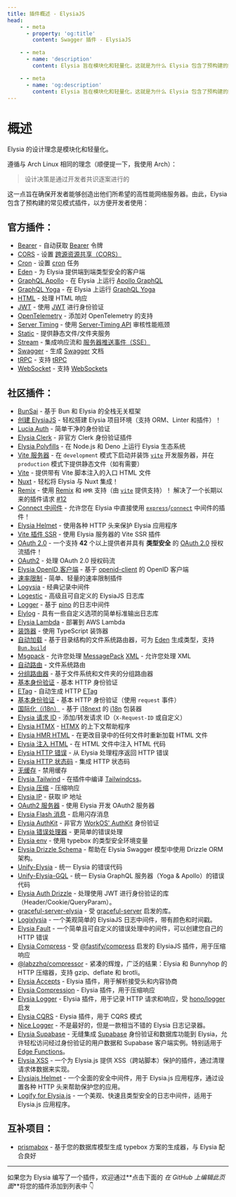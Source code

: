 ```yaml
---
title: 插件概述 - ElysiaJS
head:
    - - meta
      - property: 'og:title'
        content: Swagger 插件 - ElysiaJS

    - - meta
      - name: 'description'
        content: Elysia 旨在模块化和轻量化，这就是为什么 Elysia 包含了预构建的插件，以方便开发者使用常见模式。Elysia 还通过社区插件进一步增强了自定义功能。

    - - meta
      - name: 'og:description'
        content: Elysia 旨在模块化和轻量化，这就是为什么 Elysia 包含了预构建的插件，以方便开发者使用常见模式。Elysia 还通过社区插件进一步增强了自定义功能。
---
```


# 概述

Elysia 的设计理念是模块化和轻量化。

遵循与 Arch Linux 相同的理念（顺便提一下，我使用 Arch）：

> 设计决策是通过开发者共识逐案进行的

这一点旨在确保开发者能够创造出他们所希望的高性能网络服务器。由此，Elysia 包含了预构建的常见模式插件，以方便开发者使用：

## 官方插件：

-   [Bearer](/plugins/bearer) - 自动获取 [Bearer](https://swagger.io/docs/specification/authentication/bearer-authentication/) 令牌
-   [CORS](/plugins/cors) - 设置 [跨源资源共享（CORS）](https://developer.mozilla.org/en-US/docs/Web/HTTP/CORS)
-   [Cron](/plugins/cron) - 设置 [cron](https://en.wikipedia.org/wiki/Cron) 任务
-   [Eden](/eden/overview) - 为 Elysia 提供端到端类型安全的客户端
-   [GraphQL Apollo](/plugins/graphql-apollo) - 在 Elysia 上运行 [Apollo GraphQL](https://www.apollographql.com/)
-   [GraphQL Yoga](/plugins/graphql-yoga) - 在 Elysia 上运行 [GraphQL Yoga](https://github.com/dotansimha/graphql-yoga)
-   [HTML](/plugins/html) - 处理 HTML 响应
-   [JWT](/plugins/jwt) - 使用 [JWT](https://jwt.io/) 进行身份验证
-   [OpenTelemetry](/plugins/opentelemetry) - 添加对 OpenTelemetry 的支持
-   [Server Timing](/plugins/server-timing) - 使用 [Server-Timing API](https://developer.mozilla.org/en-US/docs/Web/HTTP/Headers/Server-Timing) 审核性能瓶颈
-   [Static](/plugins/static) - 提供静态文件/文件夹服务
-   [Stream](/plugins/stream) - 集成响应流和 [服务器推送事件（SSE）](https://developer.mozilla.org/en-US/docs/Web/API/Server-sent_events)
-   [Swagger](/plugins/swagger) - 生成 [Swagger](https://swagger.io/) 文档
-   [tRPC](/plugins/trpc) - 支持 [tRPC](https://trpc.io/)
-   [WebSocket](/patterns/websocket) - 支持 [WebSockets](https://developer.mozilla.org/en-US/docs/Web/API/WebSocket)

## 社区插件：

-   [BunSai](https://github.com/nikiskaarup/bunsai2) - 基于 Bun 和 Elysia 的全栈无关框架
-   [创建 ElysiaJS](https://github.com/kravetsone/create-elysiajs) - 轻松搭建 Elysia 项目环境（支持 ORM、Linter 和插件）！
-   [Lucia Auth](https://github.com/pilcrowOnPaper/lucia) - 简单干净的身份验证
-   [Elysia Clerk](https://github.com/wobsoriano/elysia-clerk) - 非官方 Clerk 身份验证插件
-   [Elysia Polyfills](https://github.com/bogeychan/elysia-polyfills) - 在 Node.js 和 Deno 上运行 Elysia 生态系统
-   [Vite 服务器](https://github.com/kravetsone/elysia-vite-server) - 在 `development` 模式下启动并装饰 [`vite`](https://vitejs.dev/) 开发服务器，并在 `production` 模式下提供静态文件（如有需要）
-   [Vite](https://github.com/timnghg/elysia-vite) - 提供带有 Vite 脚本注入的入口 HTML 文件
-   [Nuxt](https://github.com/trylovetom/elysiajs-nuxt) - 轻松将 Elysia 与 Nuxt 集成！
-   [Remix](https://github.com/kravetsone/elysia-remix) - 使用 [Remix](https://remix.run/) 和 `HMR` 支持（由 [`vite`](https://vitejs.dev/) 提供支持）！ 解决了一个长期以来的插件请求 [#12](https://github.com/elysiajs/elysia/issues/12)
-   [Connect 中间件](https://github.com/kravetsone/elysia-connect-middleware) - 允许您在 Elysia 中直接使用 [`express`](https://www.npmjs.com/package/express)/[`connect`](https://www.npmjs.com/package/connect) 中间件的插件！
-   [Elysia Helmet](https://github.com/DevTobias/elysia-helmet) - 使用各种 HTTP 头来保护 Elysia 应用程序
-   [Vite 插件 SSR](https://github.com/timnghg/elysia-vite-plugin-ssr) - 使用 Elysia 服务器的 Vite SSR 插件
-   [OAuth 2.0](https://github.com/kravetsone/elysia-oauth2) - 一个支持 **42** 个以上提供者并具有 **类型安全** 的 [OAuth 2.0](https://en.wikipedia.org/wiki/OAuth) 授权流插件！
-   [OAuth2](https://github.com/bogeychan/elysia-oauth2) - 处理 OAuth 2.0 授权码流
-   [Elysia OpenID 客户端](https://github.com/macropygia/elysia-openid-client) - 基于 [openid-client](https://github.com/panva/node-openid-client) 的 OpenID 客户端
-   [速率限制](https://github.com/rayriffy/elysia-rate-limit) - 简单、轻量的速率限制插件
-   [Logysia](https://github.com/tristanisham/logysia) - 经典记录中间件
-   [Logestic](https://github.com/cybercoder-naj/logestic) - 高级且可自定义的 ElysiaJS 日志库
-   [Logger](https://github.com/bogeychan/elysia-logger) - 基于 [pino](https://github.com/pinojs/pino) 的日志中间件
-   [Elylog](https://github.com/eajr/elylog) - 具有一些自定义选项的简单标准输出日志库
-   [Elysia Lambda](https://github.com/TotalTechGeek/elysia-lambda) - 部署到 AWS Lambda
-   [装饰器](https://github.com/gaurishhs/elysia-decorators) - 使用 TypeScript 装饰器
-   [自动加载](https://github.com/kravetsone/elysia-autoload) - 基于目录结构的文件系统路由器，可为 [Eden](https://elysiajs.com/eden/overview.html) 生成类型，支持 [`Bun.build`](https://github.com/kravetsone/elysia-autoload?tab=readme-ov-file#bun-build-usage)
-   [Msgpack](https://github.com/kravetsone/elysia-msgpack) - 允许您处理 [MessagePack](https://msgpack.org)
    [XML](https://github.com/kravetsone/elysia-xml) - 允许您处理 XML
-   [自动路由](https://github.com/wobsoriano/elysia-autoroutes) - 文件系统路由
-   [分组路由器](https://github.com/itsyoboieltr/elysia-group-router) - 基于文件系统和文件夹的分组路由器
-   [基本身份验证](https://github.com/itsyoboieltr/elysia-basic-auth) - 基本 HTTP 身份验证
-   [ETag](https://github.com/bogeychan/elysia-etag) - 自动生成 HTTP [ETag](https://developer.mozilla.org/en-US/docs/Web/HTTP/Headers/ETag)
-   [基本身份验证](https://github.com/eelkevdbos/elysia-basic-auth) - 基本 HTTP 身份验证（使用 `request` 事件）
-   [国际化（i18n）](https://github.com/eelkevdbos/elysia-i18next) - 基于 [i18next](https://www.i18next.com/) 的 [i18n](https://developer.mozilla.org/en-US/docs/Mozilla/Add-ons/WebExtensions/API/i18n) 包装器
-   [Elysia 请求 ID](https://github.com/gtramontina/elysia-requestid) - 添加/转发请求 ID（`X-Request-ID` 或自定义）
-   [Elysia HTMX](https://github.com/gtramontina/elysia-htmx) - [HTMX](https://htmx.org/) 的上下文帮助程序
-   [Elysia HMR HTML](https://github.com/gtrabanco/elysia-hmr-html) - 在更改目录中的任何文件时重新加载 HTML 文件
-   [Elysia 注入 HTML](https://github.com/gtrabanco/elysia-inject-html) - 在 HTML 文件中注入 HTML 代码
-   [Elysia HTTP 错误](https://github.com/yfrans/elysia-http-error) - 从 Elysia 处理程序返回 HTTP 错误
-   [Elysia HTTP 状态码](https://github.com/sylvain12/elysia-http-status-code) - 集成 HTTP 状态码
-   [无缓存](https://github.com/gaurishhs/elysia-nocache) - 禁用缓存
-   [Elysia Tailwind](https://github.com/gtramontina/elysia-tailwind) - 在插件中编译 [Tailwindcss](https://tailwindcss.com/)。
-   [Elysia 压缩](https://github.com/gusb3ll/elysia-compression) - 压缩响应
-   [Elysia IP](https://github.com/gaurishhs/elysia-ip) - 获取 IP 地址
-   [OAuth2 服务器](https://github.com/myazarc/elysia-oauth2-server) - 使用 Elysia 开发 OAuth2 服务器
-   [Elysia Flash 消息](https://github.com/gtramontina/elysia-flash-messages) - 启用闪存消息
-   [Elysia AuthKit](https://github.com/gtramontina/elysia-authkit) - 非官方 [WorkOS' AuthKit](https://www.authkit.com/) 身份验证
-   [Elysia 错误处理器](https://github.com/gtramontina/elysia-error-handler) - 更简单的错误处理
-   [Elysia env](https://github.com/yolk-oss/elysia-env) - 使用 typebox 的类型安全环境变量
-   [Elysia Drizzle Schema](https://github.com/Edsol/elysia-drizzle-schema) - 帮助在 Elysia Swagger 模型中使用 Drizzle ORM 架构。
-   [Unify-Elysia](https://github.com/qlaffont/unify-elysia) - 统一 Elysia 的错误代码
-   [Unify-Elysia-GQL](https://github.com/qlaffont/unify-elysia-gql) - 统一 Elysia GraphQL 服务器（Yoga & Apollo）的错误代码
-   [Elysia Auth Drizzle](https://github.com/qlaffont/elysia-auth-drizzle) - 处理使用 JWT 进行身份验证的库（Header/Cookie/QueryParam）。
-   [graceful-server-elysia](https://github.com/qlaffont/graceful-server-elysia) - 受 [graceful-server](https://github.com/gquittet/graceful-server) 启发的库。
-   [Logixlysia](https://github.com/PunGrumpy/logixlysia) - 一个美观简单的 ElysiaJS 日志中间件，带有颜色和时间戳。
-   [Elysia Fault](https://github.com/vitorpldev/elysia-fault) - 一个简单且可自定义的错误处理中的间件，可以创建您自己的 HTTP 错误
-   [Elysia Compress](https://github.com/vermaysha/elysia-compress) - 受 [@fastify/compress](https://github.com/fastify/fastify-compress) 启发的 ElysiaJS 插件，用于压缩响应
-   [@labzzhq/compressor](https://github.com/labzzhq/compressor/) - 紧凑的辉煌，广泛的结果：Elysia 和 Bunnyhop 的 HTTP 压缩器，支持 gzip、deflate 和 brotli。
-   [Elysia Accepts](https://github.com/morigs/elysia-accepts) - Elysia 插件，用于解析接受头和内容协商
-   [Elysia Compression](https://github.com/chneau/elysia-compression) - Elysia 插件，用于压缩响应
-   [Elysia Logger](https://github.com/chneau/elysia-logger) - Elysia 插件，用于记录 HTTP 请求和响应，受 [hono/logger](https://hono.dev/docs/middleware/builtin/logger) 启发
-   [Elysia CQRS](https://github.com/jassix/elysia-cqrs) - Elysia 插件，用于 CQRS 模式
-   [Nice Logger](https://github.com/tanishqmanuja/nice-logger) - 不是最好的，但是一款相当不错的 Elysia 日志记录器。
-   [Elysia Supabase](https://github.com/mastermakrela/elysia-supabase) - 无缝集成 [Supabase](https://supabase.com/) 身份验证和数据库功能到 Elysia，允许轻松访问经过身份验证的用户数据和 Supabase 客户端实例。特别适用于 [Edge Functions](https://supabase.com/docs/guides/functions)。
-   [Elysia XSS](https://www.npmjs.com/package/elysia-xss) - 一个为 Elysia.js 提供 XSS（跨站脚本）保护的插件，通过清理请求体数据来实现。
-   [Elysiajs Helmet](https://www.npmjs.com/package/elysiajs-helmet) - 一个全面的安全中间件，用于 Elysia.js 应用程序，通过设置各种 HTTP 头来帮助保护您的应用。
-   [Logify for Elysia.js](https://github.com/0xrasla/logify) - 一个美观、快速且类型安全的日志中间件，适用于 Elysia.js 应用程序。

## 互补项目：
-   [prismabox](https://github.com/m1212e/prismabox) - 基于您的数据库模型生成 typebox 方案的生成器，与 Elysia 配合良好

---

如果您为 Elysia 编写了一个插件，欢迎通过**点击下面的 <i>在 GitHub 上编辑此页面</i>**将您的插件添加到列表中 👇
